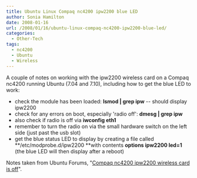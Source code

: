 ```yaml
---
title: Ubuntu Linux Compaq nc4200 ipw2200 blue LED
author: Sonia Hamilton
date: 2008-01-16
url: /2008/01/16/ubuntu-linux-compaq-nc4200-ipw2200-blue-led/
categories:
  - Other-Tech
tags:
  - nc4200
  - Ubuntu
  - Wireless
---
```

A couple of notes on working with the ipw2200 wireless card on a Compaq nc4200 running Ubuntu (7.04 and 7.10), including how to get the blue LED to work:<!--more-->

<!--more-->

  * check the module has been loaded: **lsmod | grep ipw** -- should display ipw2200
  * check for any errors on boot, especially 'radio off': **dmesg | grep ipw**
  * also check if radio is off via **iwconfig eth1**
  * remember to turn the radio on via the small hardware switch on the left side (just past the usb slot)
  * get the blue status LED to display by creating a file called **/etc/modprobe.d/ipw2200 **with contents **options ipw2200 led=1** (the blue LED will then display after a reboot)

Notes taken from Ubuntu Forums, "[Compaq nc4200 ipw2200 wireless card is off][1]".

 [1]: http://ubuntuforums.org/showthread.php?t=360735
